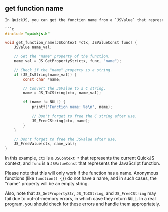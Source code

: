 ## get function name

````c
In QuickJS, you can get the function name from a `JSValue` that represents a JavaScript function by using the `JS_GetPropertyStr` function to get its "name" property. Here is a simple example:

```c
#include "quickjs.h"

void get_function_name(JSContext *ctx, JSValueConst func) {
    JSValue name_val;

    // Get the "name" property of the function.
    name_val = JS_GetPropertyStr(ctx, func, "name");

    // Check if the "name" property is a string.
    if (JS_IsString(name_val)) {
        const char *name;

        // Convert the JSValue to a C string.
        name = JS_ToCString(ctx, name_val);

        if (name != NULL) {
            printf("Function name: %s\n", name);

            // Don't forget to free the C string after use.
            JS_FreeCString(ctx, name);
        }
    }

    // Don't forget to free the JSValue after use.
    JS_FreeValue(ctx, name_val);
}
````

In this example, `ctx` is a `JSContext *` that represents the current QuickJS context, and `func` is a `JSValueConst` that represents the JavaScript function.

Please note that this will only work if the function has a name. Anonymous functions (like `function() {}`) do not have a name, and in such cases, the "name" property will be an empty string.

Also, note that `JS_GetPropertyStr`, `JS_ToCString`, and `JS_FreeCString` may fail due to out-of-memory errors, in which case they return `NULL`. In a real program, you should check for these errors and handle them appropriately.

```

```
